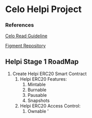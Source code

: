 # Celo Helpi Project
### References
[Celo Read Guideline](https://docs.google.com/document/d/13LWLrWzZ34M0ldWGeDANcWxw9nEWk3AX3VwXRBIOs1M/edit)

[Figment Repository](https://github.com/aglamadrid19/datahub-learn.git)

## Helpi Stage 1 RoadMap

 1. Create Helpi ERC20 Smart Contract
	 1. Helpi ERC20 Features:
		 1. Mintable
		 2. Burnable
		 3. Pausable
		 4. Snapshots
	 2. Helpi ERC20 Access Control:
		 1.  Ownable
'


<!--stackedit_data:
eyJoaXN0b3J5IjpbLTE4Mjc1MTM4NDQsMTc2NjI2MzU0OSwtMT
AwMDQ3MTg0MywxMzc3NTk4NjkyLC01NjIxMzYzMV19
-->